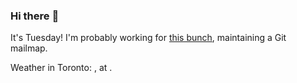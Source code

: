 ### Hi there :wave:

It's Tuesday! I'm probably working for [this bunch](https://github.com/kohofinancial), maintaining a Git mailmap.

Weather in Toronto: , at .
